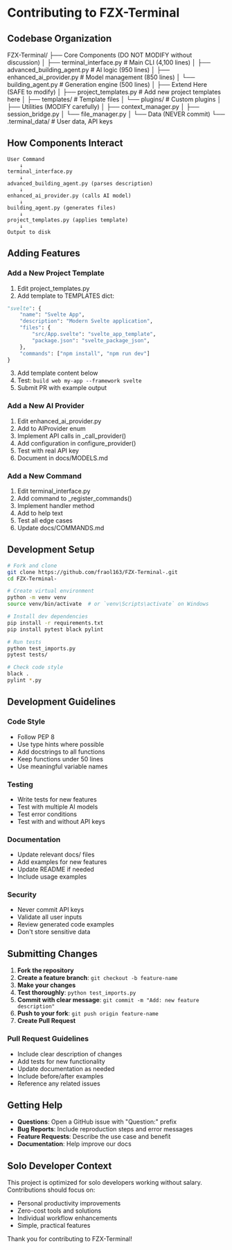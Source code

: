 # Contributing to FZX-Terminal

## Codebase Organization

FZX-Terminal/
├── Core Components (DO NOT MODIFY without discussion)
│   ├── terminal_interface.py      # Main CLI (4,100 lines)
│   ├── advanced_building_agent.py # AI logic (950 lines)
│   ├── enhanced_ai_provider.py    # Model management (850 lines)
│   └── building_agent.py          # Generation engine (500 lines)
│
├── Extend Here (SAFE to modify)
│   ├── project_templates.py       # Add new project templates here
│   ├── templates/                 # Template files
│   └── plugins/                   # Custom plugins
│
├── Utilities (MODIFY carefully)
│   ├── context_manager.py
│   ├── session_bridge.py
│   └── file_manager.py
│
└── Data (NEVER commit)
    └── .terminal_data/            # User data, API keys

## How Components Interact

```
User Command
    ↓
terminal_interface.py
    ↓
advanced_building_agent.py (parses description)
    ↓
enhanced_ai_provider.py (calls AI model)
    ↓
building_agent.py (generates files)
    ↓
project_templates.py (applies template)
    ↓
Output to disk
```

## Adding Features

### Add a New Project Template

1. Edit project_templates.py
2. Add template to TEMPLATES dict:

```python
"svelte": {
    "name": "Svelte App",
    "description": "Modern Svelte application",
    "files": {
        "src/App.svelte": "svelte_app_template",
        "package.json": "svelte_package_json",
    },
    "commands": ["npm install", "npm run dev"]
}
```

3. Add template content below
4. Test: `build web my-app --framework svelte`
5. Submit PR with example output

### Add a New AI Provider

1. Edit enhanced_ai_provider.py
2. Add to AIProvider enum
3. Implement API calls in _call_provider()
4. Add configuration in configure_provider()
5. Test with real API key
6. Document in docs/MODELS.md

### Add a New Command

1. Edit terminal_interface.py
2. Add command to _register_commands()
3. Implement handler method
4. Add to help text
5. Test all edge cases
6. Update docs/COMMANDS.md

## Development Setup

```bash
# Fork and clone
git clone https://github.com/fraol163/FZX-Terminal-.git
cd FZX-Terminal-

# Create virtual environment
python -m venv venv
source venv/bin/activate  # or `venv\Scripts\activate` on Windows

# Install dev dependencies
pip install -r requirements.txt
pip install pytest black pylint

# Run tests
python test_imports.py
pytest tests/

# Check code style
black .
pylint *.py
```

## Development Guidelines

### Code Style
- Follow PEP 8
- Use type hints where possible
- Add docstrings to all functions
- Keep functions under 50 lines
- Use meaningful variable names

### Testing
- Write tests for new features
- Test with multiple AI models
- Test error conditions
- Test with and without API keys

### Documentation
- Update relevant docs/ files
- Add examples for new features
- Update README if needed
- Include usage examples

### Security
- Never commit API keys
- Validate all user inputs
- Review generated code examples
- Don't store sensitive data

## Submitting Changes

1. **Fork the repository**
2. **Create a feature branch**: `git checkout -b feature-name`
3. **Make your changes**
4. **Test thoroughly**: `python test_imports.py`
5. **Commit with clear message**: `git commit -m "Add: new feature description"`
6. **Push to your fork**: `git push origin feature-name`
7. **Create Pull Request**

### Pull Request Guidelines

- Include clear description of changes
- Add tests for new functionality
- Update documentation as needed
- Include before/after examples
- Reference any related issues

## Getting Help

- **Questions**: Open a GitHub issue with "Question:" prefix
- **Bug Reports**: Include reproduction steps and error messages
- **Feature Requests**: Describe the use case and benefit
- **Documentation**: Help improve our docs

## Solo Developer Context

This project is optimized for solo developers working without salary. Contributions should focus on:
- Personal productivity improvements
- Zero-cost tools and solutions
- Individual workflow enhancements
- Simple, practical features

Thank you for contributing to FZX-Terminal!